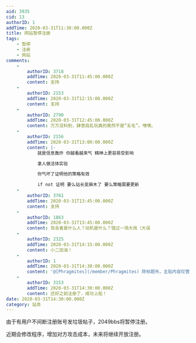 ```yaml
---
aid: 3935
cid: 13
authorID: 1
addTime: 2020-03-31T11:30:00.000Z
title: 网站暂停注册
tags:
    - 暂停
    - 注册
    - 网站
comments:
    -
        authorID: 3718
        addTime: 2020-03-31T11:45:00.000Z
        content: 支持
    -
        authorID: 2153
        addTime: 2020-03-31T12:15:00.000Z
        content: 支持
    -
        authorID: 2790
        addTime: 2020-03-31T12:45:00.000Z
        content: 万万没料到，肆意捣乱玩粪的竟然不是“五毛”。嘿嘿。
    -
        authorID: 2156
        addTime: 2020-03-31T13:00:00.000Z
        content: |-
            就是信息轰炸 你越看越来气 精神上更容易受影响

            拿人做活体实验

            你气坏了证明他的策略有效

            if not 证明 要么站长变麻木了 要么策略需要更新
    -
        authorID: 3761
        addTime: 2020-03-31T13:45:00.000Z
        content: 支持
    -
        authorID: 1863
        addTime: 2020-03-31T13:45:00.000Z
        content: 攻击者是什么人？动机是什么？错过一场大戏（大误
    -
        authorID: 2325
        addTime: 2020-03-31T14:15:00.000Z
        content: 小二加油！
    -
        authorID: 1
        addTime: 2020-03-31T14:30:00.000Z
        content: '@[Phragmites](/member/Phragmites) 除标题外，主贴内容仅管理员可见。'
    -
        authorID: 3153
        addTime: 2020-03-31T14:30:00.000Z
        content: 还好之前注册了，成功上船！
date: 2020-03-31T14:30:00.000Z
category: 站务
---
```


由于有用户不间断注册账号发垃圾帖子，2049bbs将暂停注册。

近期会修改程序，增加对方攻击成本，未来将继续开放注册。
